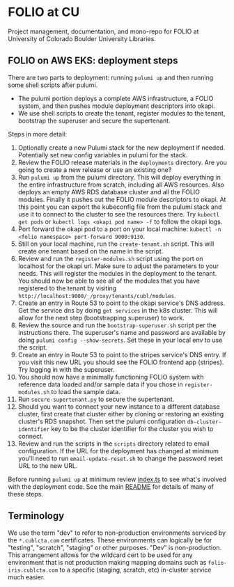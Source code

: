 # FOLIO at CU

Project management, documentation, and mono-repo for FOLIO at University of Colorado Boulder University Libraries.

## FOLIO on AWS EKS: deployment steps
There are two parts to deployment: running `pulumi up` and then running some shell scripts after pulumi.
* The pulumi portion deploys a complete AWS infrastructure, a FOLIO system, and then pushes module deployment descriptors into okapi.
* We use shell scripts to create the tenant, register modules to the tenant, bootstrap the superuser and secure the supertenant.

Steps in more detail:
1. Optionally create a new Pulumi stack for the new deployment if needed. Potentially set new config variables in pulumi for the stack.
1. Review the FOLIO release materials in the `deployments` directory. Are you going to create a new release or use an existing one?
1. Run `pulumi up` from the pulumi directory. This will deploy everything in the entire infrastructure from scratch, including all AWS resources. Also deploys an empty AWS RDS database cluster and all the FOLIO modules. Finally it pushes out the FOLIO module descriptors to okapi. At this point you can export the kubeconfig file from the pulumi stack and use it to connect to the cluster to see the resources there. Try `kubectl get pods` or `kubectl logs <okapi pod name> -f` to follow the okapi logs.
1. Port forward the okapi pod to a port on your local machine: `kubectl -n <folio namespace> port-forward 9000:9130`.
1. Still on your local machine, run the `create-tenant.sh` script. This will create one tenant based on the name in the script.
1. Review and run the `register-modules.sh` script using the port on localhost for the okapi url. Make sure to adjust the parameters to your needs. This will register the modules in the deployment to the tenant. You should now be able to see all of the modules that you have registered to the tenant by visiting `http://localhost:9000/_/proxy/tenants/cubl/modules`.
1. Create an entry in Route 53 to point to the okapi service's DNS address. Get the service dns by doing `get services` in the k8s cluster. This will allow for the next step (bootstrapping superuser) to work.
1. Review the source and run the `bootstrap-superuser.sh` script per the instructions there. The superuser's name and password are available by doing `pulumi config --show-secrets`. Set these in your local env to use the script.
1. Create an entry in Route 53 to point to the stripes service's DNS entry. If you visit this new URL you should see the FOLIO frontend app (stripes). Try logging in with the superuser.
1. You should now have a minimally functioning FOLIO system with reference data loaded and/or sample data if you chose in `register-modules.sh` to load the sample data.
1. Run `secure-supertenant.py` to secure the supertenant.
1. Should you want to connect your new instance to a different database cluster, first create that cluster either by cloning or restoring an existing cluster's RDS snapshot. Then set the pulumi configuration `db-cluster-identifier` key to be the cluster identifier for the cluster you wish to connect.
1. Review and run the scripts in the `scripts` directory related to email configuration. If the URL for the deployment has changed at minimum you'll need to run `email-update-reset.sh` to change the password reset URL to the new URL.

Before running `pulumi up` at minimum review [index.ts](./pulumi/folio/index.ts) to see what's involved with the deployment code. See the main [README](./pulumi/README.md) for details of many of these steps.

## Terminology
We use the term "dev" to refer to non-production environments serviced by the `*.cublcta.com` certificates. These environments can logically be for "testing", "scratch", "staging" or other purposes. "Dev" is non-production. This arrangement allows for the wildcard cert to be used for any environment that is not production making mapping domains such as `folio-iris.cublcta.com` to a specific (staging, scratch, etc) in-cluster service much easier.
